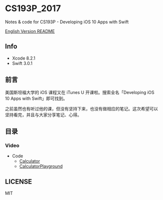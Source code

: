 # CS193P_2017

Notes &amp; code for CS193P - Developing iOS 10 Apps with Swift

[English Version README](README.md)

## Info

- Xcode 8.2.1
- Swift 3.0.1

## 前言

美国斯坦福大学的 iOS 课程又在 iTunes U 开课啦。搜索全名「Developing iOS 10 Apps with Swift」即可找到。

之前虽然也有听过他的课，但没有坚持下来，也没有做相应的笔记。这次希望可以坚持看完，并且与大家分享笔记、心得。

## 目录

### Video

- Code
  - [Calculator](/Calculator/)
  - [CalculatorPlayground](/CalculatorPlayground.playground/)

## LICENSE

MIT
